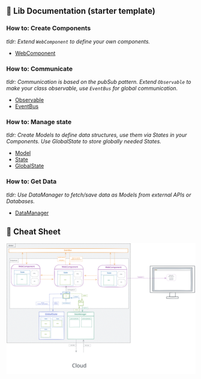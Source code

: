 ## 📖 Lib Documentation (starter template)

### How to: Create Components

*tldr: Extend `WebComponent` to define your own components.*

- [WebComponent](lib/WebComponent.md)

### How to: Communicate

*tldr: Communication is based on the pubSub pattern. Extend `Observable` to make your class observable, use `EventBus` for global communication.*

- [Observable](lib/Observable.md)
- [EventBus](lib/EventBus.md)

### How to: Manage state

*tldr: Create Models to define data structures, use them via States in your Components. Use GlobalState to store globally needed States.*

- [Model](lib/Model.md)
- [State](lib/State.md)
- [GlobalState](lib/GlobalState.md)

### How to: Get Data

*tldr: Use DataManager to fetch/save data as Models from external APIs or Databases.*

- [DataManager](lib/DataManager.md)

## 🌅 Cheat Sheet

![📖 Cheat Sheet](./res/web-component-architecture.svg)
